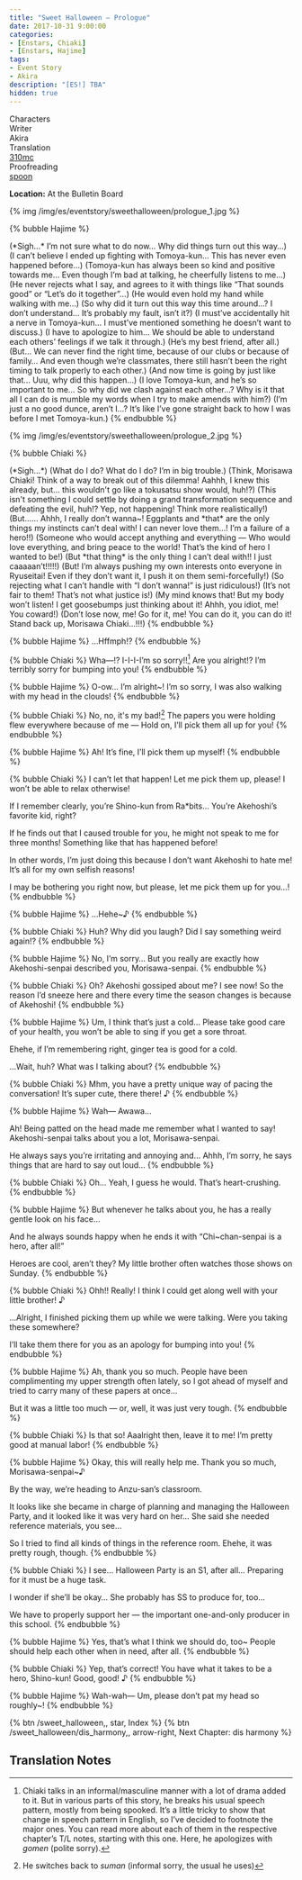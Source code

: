 ```yaml
---
title: "Sweet Halloween – Prologue"
date: 2017-10-31 9:00:00
categories:
- [Enstars, Chiaki]
- [Enstars, Hajime]
tags:
- Event Story
- Akira
description: "[ES!] TBA"
hidden: true
---
```

<div class="three-wrapper" style="--storyColor:#965e7d;--storyColor-rgb:150,94,125;--storyColor-h:326.8;--storyColor-s: 23%;--storyColor-l:47.8%;">
    <div class="info-area">
        <div class="info">
            <div class="info-item characters">
                <div class="label">
                    Characters
                </div>
                <div class="value">
                <a href="/categories/Enstars/Chiaki" character="Chiaki"></a>
                <a href="/categories/Enstars/Hajime" character="Hajime"></a>
                </div>
            </div>
            <div class="info-item one">
                <div class="label">
                    Writer
                </div>
                <div class="value">
                    Akira
                </div>
            </div>
            <div class="info-item two">
                <div class="label">
                    Translation
                </div>
                <div class="value">
                    <a href="/about">310mc</a>
                </div>
            </div>
            <div class="info-item three">
                <div class="label">
                   Proofreading
                </div>
                <div class="value">
                    <a href="https://twitter.com/splafyoon">spoon</a>
                </div>
            </div>
        </div>
    </div>
</div>

<!-- more -->

<div class="msr-location">
    <p><span><b>Location:</b> At the Bulletin Board</span></p>
</div>

{% img /img/es/eventstory/sweethalloween/prologue_1.jpg %}

{% bubble Hajime %}
<th>(*Sigh…* I’m not sure what to do now… Why did things turn out this way…)</th>

<th>(I can’t believe I ended up fighting with Tomoya-kun… This has never even happened before…)</th>

<th>(Tomoya-kun has always been so kind and positive towards me… Even though I’m bad at talking, he cheerfully listens to me…)</th>

<th>(He never rejects what I say, and agrees to it with things like “That sounds good” or “Let’s do it together”…)</th>

<th>(He would even hold my hand while walking with me…)</th>

<th>(So why did it turn out this way this time around…? I don’t understand… It’s probably my fault, isn’t it?)</th>

<th>(I must’ve accidentally hit a nerve in Tomoya-kun… I must’ve mentioned something he doesn’t want to discuss.)</th>

<th>(I have to apologize to him… We should be able to understand each others’ feelings if we talk it through.)</th>

<th>(He’s my best friend, after all.)</th>

<th>(But… We can never find the right time, because of our clubs or because of family… And even though we’re classmates, there still hasn’t been the right timing to talk properly to each other.)</th>

<th>(And now time is going by just like that… Uuu, why did this happen…)</th>

<th>(I love Tomoya-kun, and he’s so important to me… So why did we clash against each other…? Why is it that all I can do is mumble my words when I try to make amends with him?)</th>

<th>(I’m just a no good dunce, aren’t I…? It’s like I’ve gone straight back to how I was before I met Tomoya-kun.)</th>
{% endbubble %}

{% img /img/es/eventstory/sweethalloween/prologue_2.jpg %}

{% bubble Chiaki %}
<th>(*Sigh…*)</th>

<th>(What do I do? What do I do? I’m in big trouble.)</th>

<th>(Think, Morisawa Chiaki! Think of a way to break out of this dilemma! Aahhh, I knew this already, but… this wouldn't go like a tokusatsu show would, huh!?)</th>

<th>(This isn't something I could settle by doing a grand transformation sequence and defeating the evil, huh!? Yep, not happening! Think more realistically!)</th>

<th>(But…… Ahhh, I really don’t wanna~! Eggplants and *that* are the only things my instincts can’t deal with! I can never love them…! I’m a failure of a hero!!)</th>

<th>(Someone who would accept anything and everything — Who would love everything, and bring peace to the world! That’s the kind of hero I wanted to be!)</th>

<th>(But *that thing* is the only thing I can’t deal with!! I just caaaaan’t!!!!!)</th>

<th>(But! I’m always pushing my own interests onto everyone in Ryuseitai! Even if they don’t want it, I push it on them semi-forcefully!)</th>

<th>(So rejecting what I can’t handle with “I don’t wanna!” is just ridiculous!)</th>

<th>(It’s not fair to them! That’s not what justice is!)</th>

<th>(My mind knows that! But my body won’t listen! I get goosebumps just thinking about it! Ahhh, you idiot, me! You coward!)</th>

<th>(Don’t lose now, me! Go for it, me! You can do it, you can do it! Stand back up, Morisawa Chiaki…!!!)</th>
{% endbubble %}

{% bubble Hajime %}
…Hffmph!?
{% endbubble %}

{% bubble Chiaki %}
Wha—!? I-I-I-I’m so sorry!![^1] Are you alright!? I’m terribly sorry for bumping into you!
{% endbubble %}

{% bubble Hajime %}
O-ow… I’m alright~! I’m so sorry, I was also walking with my head in the clouds!
{% endbubble %}

{% bubble Chiaki %}
No, no, it's my bad![^2] The papers you were holding flew everywhere because of me — Hold on, I’ll pick them all up for you!
{% endbubble %}

{% bubble Hajime %}
Ah! It’s fine, I’ll pick them up myself!
{% endbubble %}

{% bubble Chiaki %}
I can’t let that happen! Let me pick them up, please! I won’t be able to relax otherwise!

If I remember clearly, you’re Shino-kun from Ra*bits… You’re Akehoshi’s favorite kid, right?

If he finds out that I caused trouble for you, he might not speak to me for three months! Something like that has happened before!

In other words, I’m just doing this because I don’t want Akehoshi to hate me! It’s all for my own selfish reasons!

I may be bothering you right now, but please, let me pick them up for you…!
{% endbubble %}

{% bubble Hajime %}
…Hehe~♪
{% endbubble %}

{% bubble Chiaki %}
Huh? Why did you laugh? Did I say something weird again!?
{% endbubble %}

{% bubble Hajime %}
No, I’m sorry… But you really are exactly how Akehoshi-senpai described you, Morisawa-senpai.
{% endbubble %}

{% bubble Chiaki %}
Oh? Akehoshi gossiped about me? I see now! So the reason I’d sneeze here and there every time the season changes is because of Akehoshi!
{% endbubble %}

{% bubble Hajime %}
Um, I think that’s just a cold… Please take good care of your health, you won’t be able to sing if you get a sore throat.

Ehehe, if I’m remembering right, ginger tea is good for a cold.

…Wait, huh? What was I talking about?
{% endbubble %}

{% bubble Chiaki %}
Mhm, you have a pretty unique way of pacing the conversation! It’s super cute, there there! ♪
{% endbubble %}

{% bubble Hajime %}
Wah— Awawa…

Ah! Being patted on the head made me remember what I wanted to say! Akehoshi-senpai talks about you a lot, Morisawa-senpai.

He always says you’re irritating and annoying and… Ahhh, I’m sorry, he says things that are hard to say out loud…
{% endbubble %}

{% bubble Chiaki %}
Oh… Yeah, I guess he would. That’s heart-crushing.
{% endbubble %}

{% bubble Hajime %}
But whenever he talks about you, he has a really gentle look on his face…

And he always sounds happy when he ends it with “Chi~chan-senpai is a hero, after all!”

Heroes are cool, aren’t they? My little brother often watches those shows on Sunday.
{% endbubble %}

{% bubble Chiaki %}
Ohh!! Really! I think I could get along well with your little brother! ♪

…Alright, I finished picking them up while we were talking. Were you taking these somewhere?

I’ll take them there for you as an apology for bumping into you!
{% endbubble %}

{% bubble Hajime %}
Ah, thank you so much. People have been complimenting my upper strength often lately, so I got ahead of myself and tried to carry many of these papers at once…

But it was a little too much — or, well, it was just very tough.
{% endbubble %}

{% bubble Chiaki %}
Is that so! Aaalright then, leave it to me! I’m pretty good at manual labor!
{% endbubble %}

{% bubble Hajime %}
Okay, this will really help me. Thank you so much, Morisawa-senpai~♪

By the way, we’re heading to Anzu-san’s classroom.

It looks like she became in charge of planning and managing the Halloween Party, and it looked like it was very hard on her… She said she needed reference materials, you see…

So I tried to find all kinds of things in the reference room. Ehehe, it was pretty rough, though.
{% endbubble %}

{% bubble Chiaki %}
I see… Halloween Party is an S1, after all… Preparing for it must be a huge task.

I wonder if she’ll be okay… She probably has SS to produce for, too…

We have to properly support her — the important one-and-only producer in this school.
{% endbubble %}

{% bubble Hajime %}
Yes, that’s what I think we should do, too~ People should help each other when in need, after all.
{% endbubble %}

{% bubble Chiaki %}
Yep, that’s correct! You have what it takes to be a hero, Shino-kun! Good, good! ♪
{% endbubble %}

{% bubble Hajime %}
Wah-wah— Um, please don’t pat my head so roughly~!
{% endbubble %}

<div toc>
{% btn /sweet_halloween,, star, Index %}
{% btn /sweet_halloween/dis_harmony,, arrow-right, Next Chapter: dis harmony %}
</div>

## Translation Notes

[^1]: Chiaki talks in an informal/masculine manner with a lot of drama added to it. But in various parts of this story, he breaks his usual speech pattern, mostly from being spooked. It’s a little tricky to show that change in speech pattern in English, so I’ve decided to footnote the major ones. You can read more about each of them in the respective chapter’s T/L notes, starting with this one. Here, he apologizes with *gomen* (polite sorry).
[^2]: He switches back to *suman* (informal sorry, the usual he uses)
